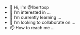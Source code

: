 - 👋 Hi, I’m @1bertosp
- 👀 I’m interested in ...
- 🌱 I’m currently learning ...
- 💞️ I’m looking to collaborate on ...
- 📫 How to reach me ...

<!---
1bertosp/1bertosp is a ✨ special ✨ repository because its `README.md` (this file) appears on your GitHub profile.
You can click the Preview link to take a look at your changes.
--->
